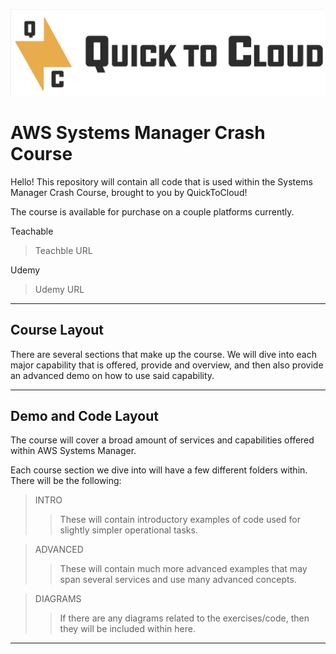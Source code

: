 ![QuickToCloud LLC Logo](./q2c-horizontal-jpeg.png)


# AWS Systems Manager Crash Course
Hello! This repository will contain all code that is used within the Systems Manager Crash Course, brought to you by QuickToCloud!

The course is available for purchase on a couple platforms currently.

Teachable
> Teachble URL <br >

Udemy
> Udemy URL

----
## Course Layout
There are several sections that make up the course.  We will dive into each major capability that is offered, provide and overview, and then also provide an advanced demo on how to use said capability. 

----
## Demo and Code Layout
The course will cover a broad amount of services and capabilities offered within AWS Systems Manager.  

Each course section we dive into will have a few different folders within.  There will be the following:
> INTRO
>> These will contain introductory examples of code used for slightly simpler operational tasks.

> ADVANCED
>>  These will contain much more advanced examples that may span several services and use many advanced concepts.

> DIAGRAMS
>> If there are any diagrams related to the exercises/code, then they will be included within here.

----
